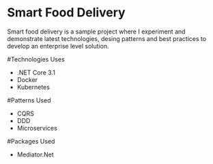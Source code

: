# Smart Food Delivery

Smart food delivery is a sample project where I experiment and demonstrate latest technologies, desing patterns and best practices to develop an enterprise level solution.

#Technologies Uses
- .NET Core 3.1
- Docker
- Kubernetes

#Patterns Used
- CQRS
- DDD
- Microservices

#Packages Used
- Mediator.Net
